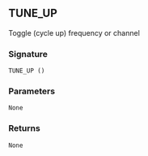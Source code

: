 ## TUNE\_UP

Toggle (cycle up) frequency or channel


### Signature

`TUNE_UP ()`


### Parameters

`None`


### Returns

`None`